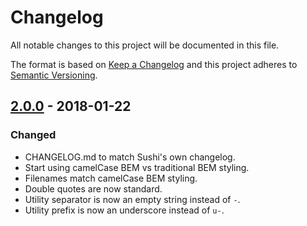 # Changelog
All notable changes to this project will be documented in this file.

The format is based on [Keep a Changelog](http://keepachangelog.com/en/1.0.0/)
and this project adheres to [Semantic Versioning](http://semver.org/spec/v2.0.0.html).

## [2.0.0] - 2018-01-22
### Changed
- CHANGELOG.md to match Sushi's own changelog.
- Start using camelCase BEM vs traditional BEM styling.
- Filenames match camelCase BEM styling.
- Double quotes are now standard.
- Utility separator is now an empty string instead of `-`.
- Utility prefix is now an underscore instead of `u-`.

[2.0.0]: https://github.com/dogandpony/sushi-base/compare/v1.7.1...v2.0.0
